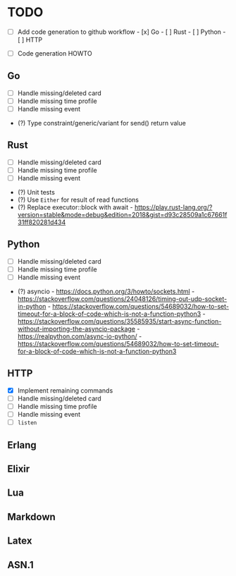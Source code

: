 # TODO

- [ ] Add code generation to github workflow
      - [x] Go
      - [ ] Rust
      - [ ] Python
      - [ ] HTTP

- [ ] Code generation HOWTO

## Go
- [ ] Handle missing/deleted card
- [ ] Handle missing time profile
- [ ] Handle missing event
- (?) Type constraint/generic/variant for send() return value

## Rust
- [ ] Handle missing/deleted card
- [ ] Handle missing time profile
- [ ] Handle missing event
- (?) Unit tests
- (?) Use `Either` for result of read functions
- (?) Replace executor::block with await
      - https://play.rust-lang.org/?version=stable&mode=debug&edition=2018&gist=d93c28509a1c67661f31ff820281d434

## Python
- [ ] Handle missing/deleted card
- [ ] Handle missing time profile
- [ ] Handle missing event
- (?) asyncio
      - https://docs.python.org/3/howto/sockets.html
      - https://stackoverflow.com/questions/24048126/timing-out-udp-socket-in-python
      - https://stackoverflow.com/questions/54689032/how-to-set-timeout-for-a-block-of-code-which-is-not-a-function-python3
      - https://stackoverflow.com/questions/35585935/start-async-function-without-importing-the-asyncio-package
      - https://realpython.com/async-io-python/
      - https://stackoverflow.com/questions/54689032/how-to-set-timeout-for-a-block-of-code-which-is-not-a-function-python3

## HTTP
- [x] Implement remaining commands
- [ ] Handle missing/deleted card
- [ ] Handle missing time profile
- [ ] Handle missing event
- [ ] `listen`

## Erlang

## Elixir

## Lua

## Markdown

## Latex

## ASN.1

